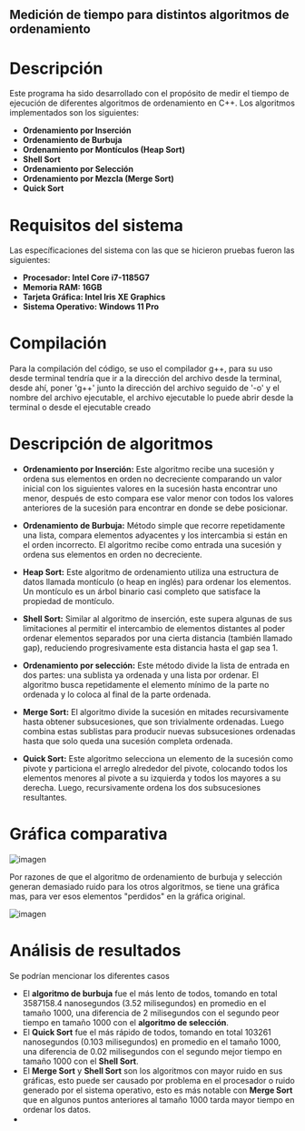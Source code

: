 
## Medición de tiempo para distintos algoritmos de ordenamiento

# Descripción
Este programa ha sido desarrollado con el propósito de medir el tiempo de ejecución de diferentes algoritmos de ordenamiento en C++. Los algoritmos implementados son los siguientes:

- **Ordenamiento por Inserción**  
- **Ordenamiento de Burbuja**  
- **Ordenamiento por Montículos (Heap Sort)**  
- **Shell Sort**  
- **Ordenamiento por Selección**  
- **Ordenamiento por Mezcla (Merge Sort)**  
- **Quick Sort**  

# Requisitos del sistema
Las específicaciones del sistema con las que se hicieron pruebas fueron las siguientes:
- **Procesador: Intel Core i7-1185G7**
- **Memoria RAM: 16GB**
- **Tarjeta Gráfica: Intel Iris XE Graphics**
- **Sistema Operativo: Windows 11 Pro**

# Compilación
Para la compilación del código, se uso el compilador g++, para su uso desde terminal tendría que ir a la dirección del archivo desde la terminal, desde ahí, poner 'g++' junto la dirección del archivo seguido de '-o' y el nombre del archivo ejecutable, el archivo ejecutable lo puede abrir desde la terminal o desde el ejecutable creado

# Descripción de algoritmos
- **Ordenamiento por Inserción:** Este algoritmo recibe una sucesión y ordena sus elementos en orden no decreciente comparando un valor inicial con los siguientes valores en la sucesión hasta encontrar uno menor, después de esto compara ese valor menor con todos los valores anteriores de la sucesión para encontrar en donde se debe posicionar.

- **Ordenamiento de Burbuja:** Método simple que recorre repetidamente una lista, compara elementos adyacentes y los intercambia si están en el orden incorrecto. El algoritmo recibe como entrada una sucesión y ordena sus elementos en orden no decreciente.

- **Heap Sort:** Este algoritmo de ordenamiento utiliza una estructura de datos llamada montículo (o heap en inglés) para ordenar los elementos. Un montículo es un árbol binario casi completo que satisface la propiedad de montículo.

- **Shell Sort:** Similar al algoritmo de inserción, este supera algunas de sus limitaciones al permitir el intercambio de elementos distantes al poder ordenar elementos separados por una cierta distancia (también llamado gap), reduciendo progresivamente esta distancia hasta el gap sea 1.

- **Ordenamiento por selección:** Este método divide la lista de entrada en dos partes: una sublista ya ordenada y una lista por ordenar. El algoritmo busca repetidamente el elemento mínimo de la parte no ordenada y lo coloca al final de la parte ordenada.

- **Merge Sort:** El algoritmo divide la sucesión en mitades recursivamente hasta obtener subsucesiones, que son trivialmente ordenadas. Luego combina estas sublistas para producir nuevas subsucesiones ordenadas hasta que solo queda una sucesión completa ordenada.

- **Quick Sort:** Este algoritmo selecciona un elemento de la sucesión como pivote y particiona el arreglo alrededor del pivote, colocando todos los elementos menores al pivote a su izquierda y todos los mayores a su derecha. Luego, recursivamente ordena los dos subsucesiones resultantes.

# Gráfica comparativa
![imagen](https://github.com/user-attachments/assets/daf5eaa3-ddce-457e-8bec-703dce4ece9c)

Por razones de que el algoritmo de ordenamiento de burbuja y selección generan demasiado ruido para los otros algoritmos, se tiene una gráfica mas, para ver esos elementos "perdidos" en la gráfica original.

![imagen](https://github.com/user-attachments/assets/0d31089a-4ff9-4e4a-b61a-8eaff76f4fa6)

# Análisis de resultados
Se podrían mencionar los diferentes casos
- El **algoritmo de burbuja** fue el más lento de todos, tomando en total 3587158.4 nanosegundos (3.52 milisegundos) en promedio en el tamaño 1000, una diferencia de 2 milisegundos con el segundo peor tiempo en tamaño 1000 con el **algoritmo de selección**.
- El **Quick Sort** fue el más rápido de todos, tomando en total 103261 nanosegundos (0.103 milisegundos) en promedio en el tamaño 1000, una diferencia de 0.02 milisegundos con el segundo mejor tiempo en tamaño 1000 con el **Shell Sort**.
- El **Merge Sort** y **Shell Sort** son los algoritmos con mayor ruido en sus gráficas, esto puede ser causado por problema en el procesador o ruido generado por el sistema operativo, esto es más notable con **Merge Sort** que en algunos puntos anteriores al tamaño 1000 tarda mayor tiempo en ordenar los datos.
- 





